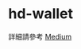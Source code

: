 # hd-wallet

詳細請參考 <a target="_blank" href="https://yulinchou.medium.com/hd-wallet-bip-0032-bip-0039-bip-0043-bip-0044-%E5%8F%8A%E5%BB%BA%E7%AB%8B-ethereum-hd-wallet-%E4%B9%8B%E5%AD%B8%E7%BF%92%E7%AD%86%E8%A8%98-f823d2f21f41">Medium</a>


